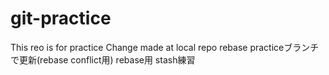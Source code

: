 ﻿# git-practice
This reo is for practice
Change made at local repo
rebase practiceブランチで更新(rebase conflict用)
rebase用
stash練習
